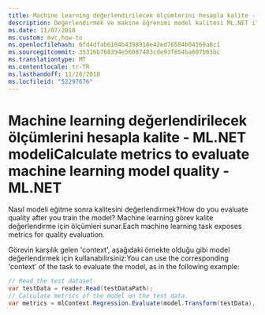 ```yaml
---
title: Machine learning değerlendirilecek ölçümlerini hesapla kalite - ML.NET modeli
description: Değerlendirmek ve makine öğrenimi model kalitesi ML.NET ile doğrulamak için ölçümlerini hesapla öğrenin
ms.date: 11/07/2018
ms.custom: mvc,how-to
ms.openlocfilehash: 6fd4dfab6104b4398918e42ed70584b04169a8c1
ms.sourcegitcommit: 35316b768394e56087483cde93f854ba607b63bc
ms.translationtype: MT
ms.contentlocale: tr-TR
ms.lasthandoff: 11/26/2018
ms.locfileid: "52297676"
---
```

# <a name="calculate-metrics-to-evaluate-machine-learning-model-quality---mlnet"></a><span data-ttu-id="823fe-103">Machine learning değerlendirilecek ölçümlerini hesapla kalite - ML.NET modeli</span><span class="sxs-lookup"><span data-stu-id="823fe-103">Calculate metrics to evaluate machine learning model quality - ML.NET</span></span>

<span data-ttu-id="823fe-104">Nasıl modeli eğitme sonra kalitesini değerlendirmek?</span><span class="sxs-lookup"><span data-stu-id="823fe-104">How do you evaluate quality after you train the model?</span></span> <span data-ttu-id="823fe-105">Machine learning görev kalite değerlendirme için ölçümleri sunar.</span><span class="sxs-lookup"><span data-stu-id="823fe-105">Each machine learning task exposes metrics for quality evaluation.</span></span>

<span data-ttu-id="823fe-106">Görevin karşılık gelen 'context', aşağıdaki örnekte olduğu gibi model değerlendirmek için kullanabilirsiniz:</span><span class="sxs-lookup"><span data-stu-id="823fe-106">You can use the corresponding 'context' of the task to evaluate the model, as in the following example:</span></span>

```csharp
// Read the test dataset.
var testData = reader.Read(testDataPath);
// Calculate metrics of the model on the test data.
var metrics = mlContext.Regression.Evaluate(model.Transform(testData), label: "Target");
```